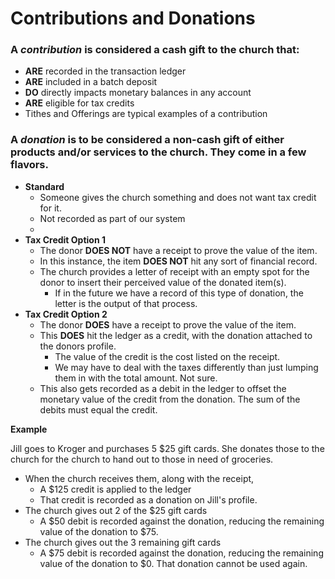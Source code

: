 
# Contributions and Donations
### A *contribution* is considered a cash gift to the church that:
- **ARE** recorded in the transaction ledger
- **ARE** included in a batch deposit
- **DO** directly impacts monetary balances in any account
- **ARE** eligible for tax credits
- Tithes and Offerings are typical examples of a contribution

### A *donation* is to be considered a non-cash gift of either products and/or services to the church.  They come in a few flavors.
- **Standard**
    - Someone gives the church something and does not want tax credit for it.
    - Not recorded as part of our system
  -  
- **Tax Credit Option 1**
  - The donor **DOES NOT** have a receipt to prove the value of the item.
  - In this instance, the item **DOES NOT** hit any sort of financial record.
  - The church provides a letter of receipt with an empty spot for the donor to insert their perceived value of the donated item(s).  
    - If in the future we have a record of this type of donation, the letter is the output of that process.
- **Tax Credit Option 2**
  - The donor **DOES** have a receipt to prove the value of the item.
  - This **DOES** hit the ledger as a credit, with the donation attached to the donors profile.
    - The value of the credit is the cost listed on the receipt.
    - We may have to deal with the taxes differently than just lumping them in with the total amount.  Not sure.
  - This also gets recorded as a debit in the ledger to offset the monetary value of the credit from the donation.  The sum of the debits must equal the credit.

**Example**

Jill goes to Kroger and purchases 5 $25 gift cards.  She donates those to the church for the church to hand out to those in need of groceries.

- When the church receives them, along with the receipt, 
  - A $125 credit is applied to the ledger
  - That credit is recorded as a donation on Jill's profile.
- The church gives out 2 of the $25 gift cards
  - A $50 debit is recorded against the donation, reducing the remaining value of the donation to $75. 
- The church gives out the 3 remaining gift cards
  - A $75 debit is recorded against the donation, reducing the remaining value of the donation to $0.  That donation cannot be used again.